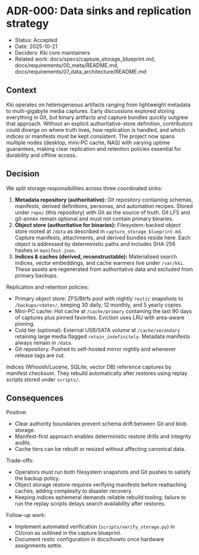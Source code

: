 # ADR-000: Data sinks and replication strategy

- Status: Accepted
- Date: 2025-10-21
- Deciders: Kki core maintainers
- Related work: docs/specs/capture_storage_blueprint.md, docs/requirements/00_meta/README.md, docs/requirements/07_data_architecture/README.md

## Context

Kki operates on heterogeneous artifacts ranging from lightweight metadata to
multi-gigabyte media captures. Early discussions explored storing everything in
Git, but binary artifacts and capture bundles quickly outgrew that approach.
Without an explicit authoritative-store definition, contributors could diverge
on where truth lives, how replication is handled, and which indices or manifests
must be kept consistent. The project now spans multiple nodes (desktop, mini-PC
cache, NAS) with varying uptime guarantees, making clear replication and
retention policies essential for durability and offline access.

## Decision

We split storage responsibilities across three coordinated sinks:

1. **Metadata repository (authoritative):** Git repository containing schemas,
   manifests, derived definitions, personas, and automation recipes. Stored under
   `repo/` (this repository) with Git as the source of truth. Git LFS and
   git-annex remain optional and must not contain primary binaries.
2. **Object store (authoritative for binaries):** Filesystem-backed object store
   rooted at `/data` as described in `capture_storage_blueprint.md`. Capture
   manifests, attachments, and derived bundles reside here. Each object is
   addressed by deterministic paths and includes SHA-256 hashes in
   `manifest.json`.
3. **Indices & caches (derived, reconstructable):** Materialised search indices,
   vector embeddings, and cache warmers live under `/var/kki`. These assets are
   regenerated from authoritative data and excluded from primary backups.

Replication and retention policies:

- Primary object store: ZFS/Btrfs pool with nightly `restic` snapshots to
  `/backups/<date>/`, keeping 30 daily, 12 monthly, and 5 yearly copies.
- Mini-PC cache: Hot cache at `/cache/primary` containing the last 90 days of
  captures plus pinned favorites. Eviction uses LRU with area-aware pinning.
- Cold tier (optional): External USB/SATA volume at `/cache/secondary` retaining
  large media flagged `retain_indefinitely`. Metadata manifests always remain in
  `/data`.
- Git repository: Pushed to self-hosted mirror nightly and whenever release tags
  are cut.

Indices (Whoosh/Lucene, SQLite, vector DB) reference captures by manifest
checksum. They rebuild automatically after restores using replay scripts stored
under `scripts/`.

## Consequences

Positive:

- Clear authority boundaries prevent schema drift between Git and blob storage.
- Manifest-first approach enables deterministic restore drills and integrity
  audits.
- Cache tiers can be rebuilt or resized without affecting canonical data.

Trade-offs:

- Operators must run both filesystem snapshots and Git pushes to satisfy the
  backup policy.
- Object storage restore requires verifying manifests before reattaching caches,
  adding complexity to disaster recovery.
- Keeping indices ephemeral demands reliable rebuild tooling; failure to run the
  replay scripts delays search availability after restores.

Follow-up work:

- Implement automated verification (`scripts/verify_storage.py`) in CI/cron as
  outlined in the capture blueprint.
- Document restic configuration in docs/howto once hardware assignments settle.
